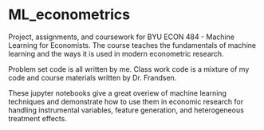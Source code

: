 # ML_econometrics
Project, assignments, and coursework for BYU ECON 484 - Machine Learning for Economists. The course teaches the fundamentals of machine learning and the ways it is used in modern econometric research.

Problem set code is all written by me. Class work code is a mixture of my code and course materials written by Dr. Frandsen.

These jupyter notebooks give a great overiew of machine learning techniques and demonstrate how to use them in economic research for handling instrumental variables, feature generation, and heterogeneous treatment effects.
